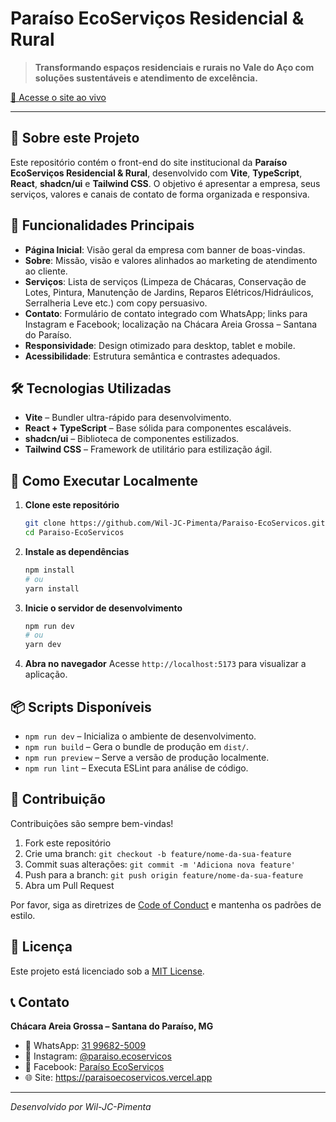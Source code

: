 # Paraíso EcoServiços Residencial & Rural

> **Transformando espaços residenciais e rurais no Vale do Aço com soluções sustentáveis e atendimento de excelência.**

[🔗 Acesse o site ao vivo](https://paraisoecoservicos.vercel.app)

---

## 📖 Sobre este Projeto

Este repositório contém o front-end do site institucional da **Paraíso EcoServiços Residencial & Rural**, desenvolvido com **Vite**, **TypeScript**, **React**, **shadcn/ui** e **Tailwind CSS**. O objetivo é apresentar a empresa, seus serviços, valores e canais de contato de forma organizada e responsiva.

## 🚀 Funcionalidades Principais

- **Página Inicial**: Visão geral da empresa com banner de boas-vindas.
- **Sobre**: Missão, visão e valores alinhados ao marketing de atendimento ao cliente.
- **Serviços**: Lista de serviços (Limpeza de Chácaras, Conservação de Lotes, Pintura, Manutenção de Jardins, Reparos Elétricos/Hidráulicos, Serralheria Leve etc.) com copy persuasivo.
- **Contato**: Formulário de contato integrado com WhatsApp; links para Instagram e Facebook; localização na Chácara Areia Grossa – Santana do Paraíso.
- **Responsividade**: Design otimizado para desktop, tablet e mobile.
- **Acessibilidade**: Estrutura semântica e contrastes adequados.

## 🛠️ Tecnologias Utilizadas

- **Vite** – Bundler ultra-rápido para desenvolvimento.
- **React + TypeScript** – Base sólida para componentes escaláveis.
- **shadcn/ui** – Biblioteca de componentes estilizados.
- **Tailwind CSS** – Framework de utilitário para estilização ágil.

## 🏁 Como Executar Localmente

1. **Clone este repositório**

   ```bash
   git clone https://github.com/Wil-JC-Pimenta/Paraiso-EcoServicos.git
   cd Paraiso-EcoServicos
   ```

2. **Instale as dependências**

   ```bash
   npm install
   # ou
   yarn install
   ```

3. **Inicie o servidor de desenvolvimento**

   ```bash
   npm run dev
   # ou
   yarn dev
   ```

4. **Abra no navegador**
   Acesse `http://localhost:5173` para visualizar a aplicação.

## 📦 Scripts Disponíveis

- `npm run dev` – Inicializa o ambiente de desenvolvimento.
- `npm run build` – Gera o bundle de produção em `dist/`.
- `npm run preview` – Serve a versão de produção localmente.
- `npm run lint` – Executa ESLint para análise de código.

## 🤝 Contribuição

Contribuições são sempre bem-vindas!

1. Fork este repositório
2. Crie uma branch: `git checkout -b feature/nome-da-sua-feature`
3. Commit suas alterações: `git commit -m 'Adiciona nova feature'`
4. Push para a branch: `git push origin feature/nome-da-sua-feature`
5. Abra um Pull Request

Por favor, siga as diretrizes de [Code of Conduct](CODE_OF_CONDUCT.md) e mantenha os padrões de estilo.

## 📄 Licença

Este projeto está licenciado sob a [MIT License](LICENSE).

## 📞 Contato

**Chácara Areia Grossa – Santana do Paraíso, MG**

- 📲 WhatsApp: [31 99682-5009](https://wa.me/5531996825009)
- 📸 Instagram: [@paraiso.ecoservicos](https://www.instagram.com/paraiso.ecoservicos)
- 📘 Facebook: [Paraíso EcoServiços](https://www.facebook.com/paraiso.ecoservicos)
- 🌐 Site: https://paraisoecoservicos.vercel.app

---

_Desenvolvido por Wil-JC-Pimenta_
